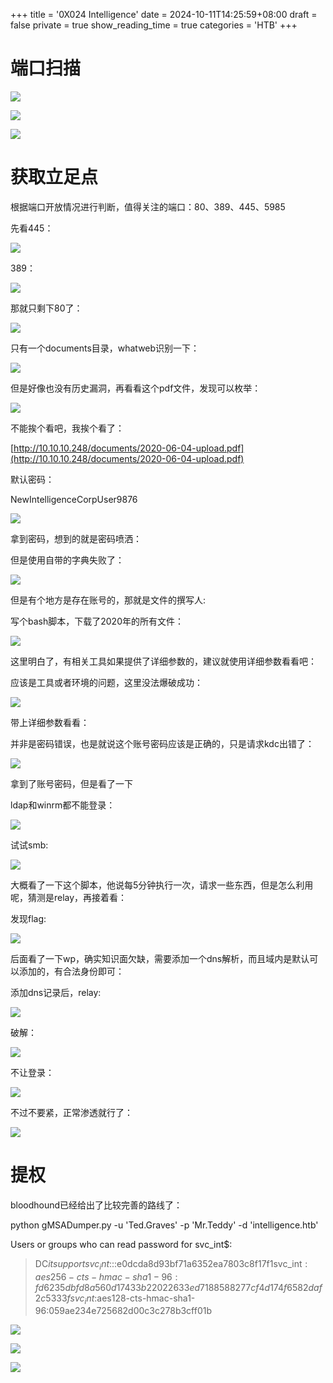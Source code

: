 +++
title = '0X024 Intelligence'
date = 2024-10-11T14:25:59+08:00
draft = false
private = true
show_reading_time = true
categories = 'HTB'
+++



# 端口扫描

![](/htb_img/WEBRESOURCEf4f9356afcea710b2f0901fc2a4add22image.png)

![](/htb_img/WEBRESOURCEfa7745219d387cc800a4386832e34a59image.png)

![](/htb_img/WEBRESOURCE644bca0295f9adbcadfd2d37e73cf0fbimage.png)

# 获取立足点

根据端口开放情况进行判断，值得关注的端口：80、389、445、5985

先看445：

![](/htb_img/WEBRESOURCEfa6384699fc73d26bfc5c37730a2a038image.png)

389：

![](/htb_img/WEBRESOURCEa1db95b74dea5f6707387458a8d69784image.png)

那就只剩下80了：

![](/htb_img/WEBRESOURCEe55cbf3d3369f5348c7378bae8482f7dimage.png)

只有一个documents目录，whatweb识别一下：

![](/htb_img/WEBRESOURCEbbe3541eb52e7d4d102a8bc7d586f862image.png)

但是好像也没有历史漏洞，再看看这个pdf文件，发现可以枚举：

![](/htb_img/WEBRESOURCE7485d8a1d87462f40454ba059af38274image.png)

不能挨个看吧，我挨个看了：

[http://10.10.10.248/documents/2020-06-04-upload.pdf](http://10.10.10.248/documents/2020-06-04-upload.pdf)

默认密码：

NewIntelligenceCorpUser9876

![](/htb_img/WEBRESOURCE03c57ed047ab86d62173da91b40be201image.png)

拿到密码，想到的就是密码喷洒：

但是使用自带的字典失败了：

![](/htb_img/WEBRESOURCE6725a70ab9c274d66493a7f6d799ae72image.png)

但是有个地方是存在账号的，那就是文件的撰写人:

写个bash脚本，下载了2020年的所有文件：

![](/htb_img/WEBRESOURCE059979f0e61bd1b4e32d4910b8baecb2image.png)

这里明白了，有相关工具如果提供了详细参数的，建议就使用详细参数看看吧：

应该是工具或者环境的问题，这里没法爆破成功：

![](/htb_img/WEBRESOURCE94978b586d88e74a2b82e75734479c35image.png)

带上详细参数看看：

并非是密码错误，也是就说这个账号密码应该是正确的，只是请求kdc出错了：

![](/htb_img/WEBRESOURCE58ec1d32c8aca8572c6d76ff5de63726image.png)

拿到了账号密码，但是看了一下

ldap和winrm都不能登录：

![](/htb_img/WEBRESOURCE1a1d57adb84c7ea3de1f7411e9b48fa1image.png)

试试smb:

![](/htb_img/WEBRESOURCEbb836cee37273e3f81a3a46b0c5b5bbeimage.png)

大概看了一下这个脚本，他说每5分钟执行一次，请求一些东西，但是怎么利用呢，猜测是relay，再接着看：

发现flag:

![](/htb_img/WEBRESOURCE5c55f4785d655114866dd7675f33200bimage.png)

后面看了一下wp，确实知识面欠缺，需要添加一个dns解析，而且域内是默认可以添加的，有合法身份即可：

添加dns记录后，relay:

![](/htb_img/WEBRESOURCEf7c343b450a1772e87fc1e735ee208b6image.png)

破解：

![](/htb_img/WEBRESOURCE1a504314810bc96ac98c94b0275adaafimage.png)

不让登录：

![](/htb_img/WEBRESOURCEccd1611c31186d956fef5100cf44069cimage.png)

不过不要紧，正常渗透就行了：

![](/htb_img/WEBRESOURCE6eb416c86bb9f58e7aab3e73c7fc2d33image.png)

# 提权

bloodhound已经给出了比较完善的路线了：

python gMSADumper.py -u 'Ted.Graves' -p 'Mr.Teddy' -d 'intelligence.htb'

Users or groups who can read password for svc_int$:

> DC$itsupportsvc_int$:::e0dcda8d93bf71a6352ea7803c8f17f1svc_int$:aes256-cts-hmac-sha1-96:fd6235dbfd8a560d17433b22022633ed7188588277cf4d174f6582daf2c5333fsvc_int$:aes128-cts-hmac-sha1-96:059ae234e725682d00c3c278b3cff01b


![](/htb_img/WEBRESOURCE23bd53023714afa90b7a4ad79ef38ffeimage.png)

![](/htb_img/WEBRESOURCE68ba101c7452c60115bc54828954fcf9image.png)

![](/htb_img/WEBRESOURCE5798f447a5a945b87a6a939809ce6e56image.png)